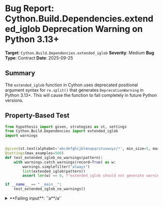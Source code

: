 # Bug Report: Cython.Build.Dependencies.extended_iglob Deprecation Warning on Python 3.13+

**Target**: `Cython.Build.Dependencies.extended_iglob`
**Severity**: Medium
**Bug Type**: Contract
**Date**: 2025-09-25

## Summary

The `extended_iglob` function in Cython uses deprecated positional argument syntax for `re.split()` that generates `DeprecationWarning` in Python 3.13+. This will cause the function to fail completely in future Python versions.

## Property-Based Test

```python
from hypothesis import given, strategies as st, settings
from Cython.Build.Dependencies import extended_iglob
import warnings


@given(st.text(alphabet='abcdefghijklmnopqrstuvwxyz/*', min_size=5, max_size=50))
@settings(max_examples=500)
def test_extended_iglob_no_warnings(pattern):
    with warnings.catch_warnings(record=True) as w:
        warnings.simplefilter("always")
        list(extended_iglob(pattern))
        assert len(w) == 0, f"extended_iglob should not generate warnings: {[str(x.message) for x in w]}"

if __name__ == "__main__":
    test_extended_iglob_no_warnings()
```

<details>

<summary>
**Failing input**: `'a**/a'`
</summary>
```
============================= test session starts ==============================
platform linux -- Python 3.13.2, pytest-8.4.1, pluggy-1.5.0 -- /home/npc/miniconda/bin/python3
cachedir: .pytest_cache
hypothesis profile 'default'
rootdir: /home/npc/pbt/agentic-pbt/worker_/7
plugins: anyio-4.9.0, hypothesis-6.139.1, asyncio-1.2.0, langsmith-0.4.29
asyncio: mode=Mode.STRICT, debug=False, asyncio_default_fixture_loop_scope=None, asyncio_default_test_loop_scope=function
collecting ... collected 1 item

hypo.py::test_extended_iglob_no_warnings FAILED                          [100%]

=================================== FAILURES ===================================
_______________________ test_extended_iglob_no_warnings ________________________

    @given(st.text(alphabet='abcdefghijklmnopqrstuvwxyz/*', min_size=5, max_size=50))
>   @settings(max_examples=500)
                   ^^^

hypo.py:7:
_ _ _ _ _ _ _ _ _ _ _ _ _ _ _ _ _ _ _ _ _ _ _ _ _ _ _ _ _ _ _ _ _ _ _ _ _ _ _ _

pattern = 'a**/a'

    @given(st.text(alphabet='abcdefghijklmnopqrstuvwxyz/*', min_size=5, max_size=50))
    @settings(max_examples=500)
    def test_extended_iglob_no_warnings(pattern):
        with warnings.catch_warnings(record=True) as w:
            warnings.simplefilter("always")
            list(extended_iglob(pattern))
>           assert len(w) == 0, f"extended_iglob should not generate warnings: {[str(x.message) for x in w]}"
E           AssertionError: extended_iglob should not generate warnings: ["'maxsplit' is passed as positional argument"]
E           assert 1 == 0
E            +  where 1 = len([<warnings.WarningMessage object at 0x75d8837d2990>])
E           Falsifying example: test_extended_iglob_no_warnings(
E               pattern='a**/a',
E           )
E           Explanation:
E               These lines were always and only run by failing examples:
E                   /home/npc/miniconda/lib/python3.13/site-packages/Cython/Build/Dependencies.py:54

hypo.py:12: AssertionError
=========================== short test summary info ============================
FAILED hypo.py::test_extended_iglob_no_warnings - AssertionError: extended_ig...
============================== 1 failed in 0.40s ===============================
```
</details>

## Reproducing the Bug

```python
import warnings
from Cython.Build.Dependencies import extended_iglob

with warnings.catch_warnings(record=True) as w:
    warnings.simplefilter("always")
    list(extended_iglob('**/*.py'))
    for warning in w:
        print(f'{warning.category.__name__}: {warning.message}')
```

<details>

<summary>
Output: DeprecationWarning raised
</summary>
```
DeprecationWarning: 'maxsplit' is passed as positional argument
DeprecationWarning: 'maxsplit' is passed as positional argument
```
</details>

## Why This Is A Bug

Python 3.13 officially deprecated passing `maxsplit` as a positional argument to `re.split()`. According to the [Python documentation](https://docs.python.org/3/library/re.html#re.split):

> "Deprecated since version 3.13: Passing maxsplit and flags as positional arguments is deprecated. In future Python versions they will be keyword-only parameters."

The `extended_iglob` function at line 55 of `Cython/Build/Dependencies.py` uses:
```python
first, rest = re.split(r'\*\*[%s]' % ('/\\\\' if os.sep == '\\' else '/'), pattern, 1)
```

This passes `1` as a positional argument for `maxsplit`, which triggers the deprecation warning on Python 3.13+. While this currently only produces warnings, it will cause the function to raise a `TypeError` in future Python versions when the deprecation becomes an error.

This violates the principle that library code should not generate deprecation warnings from their internals during normal operation. Users of Cython should be able to use the library without seeing warnings about Cython's internal implementation choices.

## Relevant Context

- The `extended_iglob` function is used internally by Cython's build system to process glob patterns when searching for source files
- The function extends Python's standard `iglob` to support recursive directory matching with `**/` patterns
- This issue affects all users of Cython on Python 3.13+ who use recursive glob patterns in their build configurations
- The deprecation warning appears twice in the test output because the function recursively calls itself on line 61 and 65

Code location: `/home/npc/pbt/agentic-pbt/envs/cython_env/lib/python3.13/site-packages/Cython/Build/Dependencies.py:55`

## Proposed Fix

```diff
--- a/Cython/Build/Dependencies.py
+++ b/Cython/Build/Dependencies.py
@@ -52,7 +52,7 @@ def extended_iglob(pattern):
     # because '/' is generally common for relative paths.
     if '**/' in pattern or os.sep == '\\' and '**\\' in pattern:
         seen = set()
-        first, rest = re.split(r'\*\*[%s]' % ('/\\\\' if os.sep == '\\' else '/'), pattern, 1)
+        first, rest = re.split(r'\*\*[%s]' % ('/\\\\' if os.sep == '\\' else '/'), pattern, maxsplit=1)
         if first:
             first = iglob(first + os.sep)
         else:
```